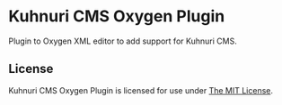 # Kuhnuri CMS Oxygen Plugin 

Plugin to Oxygen XML editor to add support for Kuhnuri CMS.

## License

Kuhnuri CMS Oxygen Plugin is licensed for use under [The MIT License][1].

[1]: https://opensource.org/licenses/MIT